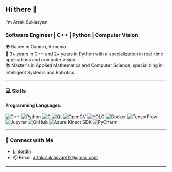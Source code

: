 ## Hi there 👋  
I'm Artak Sukiasyan  
### Software Engineer | C++ | Python | Computer Vision  

🌍 Based in Gyumri, Armenia  
💼 3+ years in C++ and 2+ years in Python with a specialization in real-time applications and computer vision.  
📚 Master's in Applied Mathematics and Computer Science, specializing in Intelligent Systems and Robotics.  

---

### 💻 Skills  

#### Programming Languages:  
<p align="left">
  <img src="https://img.shields.io/badge/-C++-00599C?logo=cplusplus&logoColor=white&style=for-the-badge" alt="C++" />
  <img src="https://img.shields.io/badge/-Python-3776AB?logo=python&logoColor=white&style=for-the-badge" alt="Python" />
  <img src="https://img.shields.io/badge/-C-A8B9CC?logo=c&logoColor=white&style=for-the-badge" alt="C" />
  <img src="https://img.shields.io/badge/-Qt-41CD52?logo=qt&logoColor=white&style=for-the-badge" alt="Qt" />
  <img src="https://img.shields.io/badge/-OpenCV-5C3EE8?logo=opencv&logoColor=white&style=for-the-badge" alt="OpenCV" />
  <img src="https://img.shields.io/badge/-YOLO-00FFFF?logo=darkreader&logoColor=black&style=for-the-badge" alt="YOLO" />
  <img src="https://img.shields.io/badge/-Docker-2496ED?logo=docker&logoColor=white&style=for-the-badge" alt="Docker" />
  <img src="https://img.shields.io/badge/-TensorFlow-FF6F00?logo=tensorflow&logoColor=white&style=for-the-badge" alt="TensorFlow" />
  <img src="https://img.shields.io/badge/-Jupyter-F37626?logo=jupyter&logoColor=white&style=for-the-badge" alt="Jupyter" />
  <img src="https://img.shields.io/badge/-GitHub-181717?logo=github&logoColor=white&style=for-the-badge" alt="GitHub" />
  <img src="https://img.shields.io/badge/-Azure%20Kinect-008AD7?logo=microsoft&logoColor=white&style=for-the-badge" alt="Azure Kinect SDK" />
  <img src="https://img.shields.io/badge/-PyCharm-000000?logo=pycharm&logoColor=white&style=for-the-badge" alt="PyCharm" />
</p>

---
### 🔗 Connect with Me  
- [LinkedIn](https://linkedin.com/in/artak-sukiasyan-0baa54328)  
- 📫 Email: artak.sukiasyan02@gmail.com  

---
